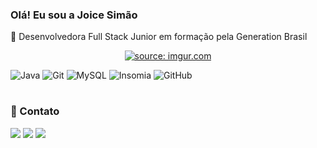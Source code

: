### Olá! Eu sou a Joice Simão</h2>

🌱 Desenvolvedora Full Stack Junior em formação pela Generation Brasil

<p align="center"><a href="https://i.imgur.com/fuGzTzF.gif"><img align="center" src="https://i.imgur.com/fuGzTzF.gif" title="source: imgur.com"/></a></p>


![Java](https://img.shields.io/badge/Java-ED8B00?style=for-the-badge&logo=java&logoColor=white)
![Git](https://img.shields.io/badge/Git-F05032.svg?style=for-the-badge&logo=Git&logoColor=white)
![MySQL](https://img.shields.io/badge/MySQL-4479A1.svg?style=for-the-badge&logo=MySQL&logoColor=white)
![Insomia](https://img.shields.io/badge/Insomnia-4000BF.svg?style=for-the-badge&logo=Insomnia&logoColor=white)
![GitHub](https://img.shields.io/badge/GitHub-181717.svg?style=for-the-badge&logo=GitHub&logoColor=white)






#
 ### 💬 Contato
<a href="https://www.linkedin.com/in/joice-sim%C3%A3o-leite-520496221/"><img src="https://img.shields.io/badge/linkedin-%230077B5.svg?&style=for-the-badge&logo=linkedin&logoColor=white&link=mailto:https://www.linkedin.com/in/joice-sim%C3%A3o-leite-520496221/"></a>
<a href="https://discord.com/users/876857533036363806" target="_blank"><img src="https://img.shields.io/badge/Discord-7289DA?style=for-the-badge&logo=discord&logoColor=white" target="_blank"></a>
<a href = "mailto:joice.simao@hotmail.com"><img src="https://img.shields.io/badge/-Hotmail-%23333?style=for-the-badge&logo=microsoft-outlook&logoColor=white" target="_blank"></a>
